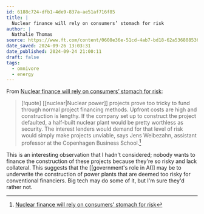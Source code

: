 ```yaml
---
id: 6188c724-dfb1-4de9-837a-ae51af716f85
title: |
  Nuclear finance will rely on consumers’ stomach for risk
author: |
  Nathalie Thomas
source: https://www.ft.com/content/0608e36e-51cd-4ab7-bd18-62a536808536
date_saved: 2024-09-26 13:03:31
date_published: 2024-09-24 21:00:11
draft: false
tags:
  - omnivore
  - energy
---
```

From [Nuclear finance will rely on consumers’ stomach for risk](https://www.ft.com/content/0608e36e-51cd-4ab7-bd18-62a536808536):

> [!quote]
> [[nuclear|Nuclear power]] projects prove too tricky to fund through normal project financing methods. Upfront costs are high and construction is lengthy. If the company set up to construct the project defaulted, a half-built nuclear plant would be pretty worthless as security. The interest lenders would demand for that level of risk would simply make projects unviable, says Jens Weibezahn, assistant professor at the Copenhagen Business School.[^6188c724-dfb1-4de9-837a-ae51af716f85]

This is an interesting observation that I hadn't considered; nobody wants to finance the construction of these projects because they're so risky and lack collateral. This suggests that the [[government's role in AI]] may be to underwrite the construction of power plants that are deemed too risky for conventional financiers. Big tech may do some of it, but I'm sure they'd rather not.

[^6188c724-dfb1-4de9-837a-ae51af716f85]: [Nuclear finance will rely on consumers’ stomach for risk](https://www.ft.com/content/0608e36e-51cd-4ab7-bd18-62a536808536)